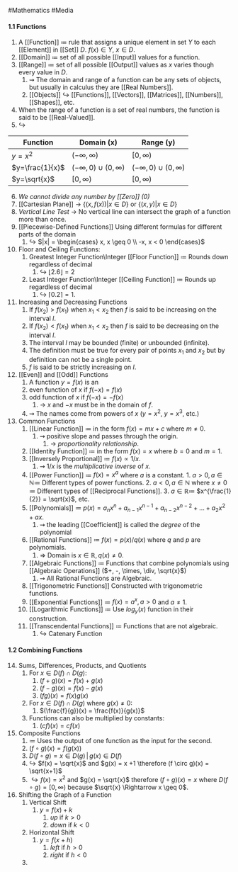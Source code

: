 #Mathematics #Media 
#### 1.1 Functions
1. A [[Function]] $\coloneqq$ rule that assigns a unique element in set $Y$ to each [[Element]] in [[Set]] $D$. $f(x) \in Y$, $x \in D$.
2. [[Domain]] $\coloneqq$ set of all possible [[Input]] values for a function.
3. [[Range]] $\coloneqq$ set of all possible [[Output]] values as $x$ varies though every value in $D$.
	1. $\rightsquigarrow$ The domain and range of a function can be any sets of objects, but usually in calculus they are [[Real Numbers]].
	2. [[Objects]] $\hookrightarrow$ [[Functions]], [[Vectors]], [[Matrices]], [[Numbers]], [[Shapes]], etc.
4. When the range of a function is a set of real numbers, the function is said to be [[Real-Valued]].
5. $\hookrightarrow$

| Function        | Domain (x)                    | Range (y)                     |
| --------------- | ----------------------------- | ----------------------------- |
| $y=x^2$         | $(-\infty, \infty)$           | $[0,\infty)$                  |
| $y=\frac{1}{x}$ | $(-\infty,0) \cup (0,\infty)$ | $(-\infty,0) \cup (0,\infty)$ |
| $y=\sqrt{x}$    | $[0, \infty)$                 | $[0, \infty)$                 |
6. *We cannot divide any number by [[Zero]] $(0)$*
7. [[Cartesian Plane]] $\to$ $\{ (x,f(x)) | x \in D \}$ or $\{ (x,y) | x \in D \}$
8. *Vertical Line Test* $\to$ No vertical line can intersect the graph of a function more than once.
9. [[Piecewise-Defined Functions]]  Using different formulas for different parts of the domain 
	1. $\hookrightarrow$ $|x| = \begin{cases} x, x \geq 0 \\ -x, x < 0 \end{cases}$
10. Floor and Ceiling Functions:
	1. Greatest Integer Function\Integer [[Floor Function]] $\coloneqq$ Rounds down regardless of decimal 
		  1. $\hookrightarrow$ $\lfloor 2.6 \rfloor = 2$
	2. Least Integer Function\Integer [[Ceiling Function]] $\coloneqq$ Rounds up regardless of decimal 
		  1. $\hookrightarrow$ $\lceil 0.2 \rceil = 1$.
11. Increasing and Decreasing Functions
	1. If $f(x_2) > f(x_1)$ when $x_1 < x_2$ then $f$ is said to be increasing on the interval $l$.
	2. If $f(x_2) < f(x_1)$ when $x_1 < x_2$ then $f$ is said to be decreasing on the interval $l$.
	3. The interval $l$ may be bounded (finite) or unbounded (infinite).
	4. The definition must be true for every pair of points $x_1$ and $x_2$ but by definition can not be a single point.
	5. $f$ is said to be strictly increasing on $l$.
12. [[Even]] and [[Odd]] Functions
	1. A function $y = f(x)$ is an
	2. even function of $x$ if $f(-x) = f(x)$
	3. odd function of $x$ if $f(-x) = -f(x)$ 
		1. $\to$ $x$ and $-x$ must be in the domain of $f$.
	4. $\rightsquigarrow$ The names come from powers of $x$ ($y=x^2$, $y=x^3$, etc.)  
14. Common Functions
	1. [[Linear Function]] $\coloneqq$ in the form $f(x) = mx + c$ where $m \neq 0$.
		1. $\rightsquigarrow$ positive slope and passes through the origin.
			1. $\to$ *proportionality relationship*.
	3. [[Identity Function]] $\coloneqq$ in the form $f(x) = x$ where $b = 0$ and $m = 1$.
	4. [[Inversely Proportional]] $\coloneqq$ $f(x) \propto 1/x$.
		1. $\rightsquigarrow$ $1/x$ is the *multiplicative inverse* of $x$.
	5. [[Power Function]] $\coloneqq$ $f(x) = x^a$ where $a$ is a constant.
		   1. $a > 0, a \in \mathbb{N} \coloneqq$ Different types of power functions.
		   2. $a < 0, a \in \mathbb{N}$ where $x \neq 0$ $\coloneqq$ Different types of [[Reciprocal Functions]].
		   3. $a \in \mathbb{R} \coloneqq$ $x^{\frac{1}{2}} = \sqrt{x}$, etc.
	6. [[Polynomials]] $\coloneqq$ $p(x) = a_n x^n + a_{n-1} x^{n-1} + a_{n-2} x^{n-2} + \dots + a_2 x^2 + ax$.
		1. $\rightsquigarrow$ the leading [[Coefficient]] is called the *degree* of the polynomial 
	7. [[Rational Functions]] $\coloneqq$ $f(x) = p(x)/q(x)$ where $q$ and $p$ are polynomials.
		1. $\Rightarrow$ Domain is $x \in \mathbb{R}, q(x) \neq 0$.
	8. [[Algebraic Functions]] $\coloneqq$ Functions that combine polynomials using [[Algebraic Operations]] ($+, -, \times, \div, \sqrt{x}$)
		1. $\rightsquigarrow$ All Rational Functions are Algebraic.
	9. [[Trigonometric Functions]]  Constructed with trigonometric functions.
	10. [[Exponential Functions]] $\coloneqq$ $f(x) = a^x, a > 0$ and $a \neq 1$.
	11. [[Logarithmic Functions]] $\coloneqq$ Use $log_y(x)$ function in their construction.
	12. [[Transcendental Functions]] $\coloneqq$ Functions that are not algebraic.
		1. $\hookrightarrow$ Catenary Function 
#### 1.2 Combining Functions
14. Sums, Differences, Products, and Quotients
	1. For $x \in D(f) \cap D(g)$:
		1. $(f+g)(x) = f(x)+g(x)$
		2. $(f-g)(x) = f(x)-g(x)$
		3. $(fg)(x) = f(x)g(x)$
	2. For $x \in D(f) \cap D(g)$ where $g(x) \neq 0$:
		1. $(\frac{f}{g})(x) = \frac{f(x)}{g(x)}$
	3. Functions can also be multiplied by constants:
		1. $(cf)(x) = cf(x)$
15. Composite Functions
	1. $\coloneqq$ Uses the output of one function as the input for the second.
	2. $(f \circ g)(x) = f(g(x))$
	3. $D(f\circ g) = {x \in D(g)\,|\,g(x) \in D(f)}$
	4. $\hookrightarrow$ $f(x) = \sqrt{x}$ and $g(x) = x +1 \therefore (f \circ g)(x) = \sqrt{x+1}$
	5. $\hookrightarrow f(x) = x^2$ and $g(x) = \sqrt{x}$ therefore $(f \circ g)(x) = x$ where $D(f \circ g) = [0, \infty)$ because $\sqrt{x} \Rightarrow x \geq 0$.
16. Shifting the Graph of a Function
	1. Vertical Shift
		1. $y = f(x) + k$
			1. *up* if $k > 0$
			2. *down* if $k < 0$
	2. Horizontal Shift
		1. $y = f(x + h)$
			1. *left* if $h > 0$
			2. *right* if $h < 0$
	3. 